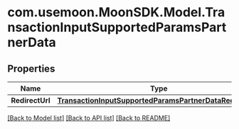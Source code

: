 # com.usemoon.MoonSDK.Model.TransactionInputSupportedParamsPartnerData

## Properties

| Name            | Type                                                                                                                  | Description | Notes |
| --------------- | --------------------------------------------------------------------------------------------------------------------- | ----------- | ----- |
| **RedirectUrl** | [**TransactionInputSupportedParamsPartnerDataRedirectUrl**](TransactionInputSupportedParamsPartnerDataRedirectUrl.md) |             |       |

[\[Back to Model list\]](./#documentation-for-models) [\[Back to API list\]](./#documentation-for-api-endpoints) [\[Back to README\]](./)
